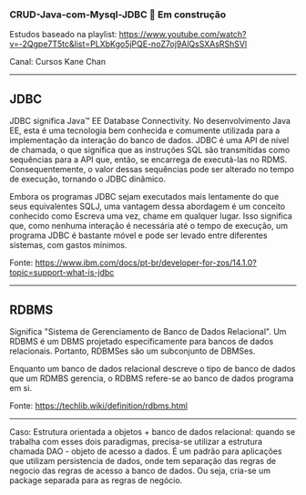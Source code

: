 ### CRUD-Java-com-Mysql-JDBC 🚧 Em construção
 
Estudos baseado na playlist: https://www.youtube.com/watch?v=-2Qgpe7T5tc&list=PLXbKgo5jPQE-noZ7oj9AlQsSXAsRShSVl

Canal: 
Cursos Kane Chan
______________________
## JDBC

JDBC significa Java™ EE Database Connectivity. No desenvolvimento Java EE, esta é uma tecnologia bem conhecida e comumente utilizada para a implementação da interação do banco de dados. JDBC é uma API de nível de chamada, o que significa que as instruções SQL são transmitidas como sequências para a API que, então, se encarrega de executá-las no RDMS. Consequentemente, o valor dessas sequências pode ser alterado no tempo de execução, tornando o JDBC dinâmico.

Embora os programas JDBC sejam executados mais lentamente do que seus equivalentes SQLJ, uma vantagem dessa abordagem é um conceito conhecido como Escreva uma vez, chame em qualquer lugar. Isso significa que, como nenhuma interação é necessária até o tempo de execução, um programa JDBC é bastante móvel e pode ser levado entre diferentes sistemas, com gastos mínimos.

Fonte: https://www.ibm.com/docs/pt-br/developer-for-zos/14.1.0?topic=support-what-is-jdbc
_______________________________
## RDBMS

Significa "Sistema de Gerenciamento de Banco de Dados Relacional". Um RDBMS é um DBMS projetado especificamente para bancos de dados relacionais. Portanto, RDBMSes são um subconjunto de DBMSes.

Enquanto um banco de dados relacional descreve o tipo de banco de dados que um RDMBS gerencia, o RDBMS refere-se ao banco de dados programa em si.

Fonte: https://techlib.wiki/definition/rdbms.html

____________________________________________________

Caso: Estrutura orientada a objetos + banco de dados relacional: quando se trabalha com esses dois paradigmas, precisa-se utilizar a estrutura chamada DAO - objeto de acesso a dados.
É um padrão para aplicações que utilizam persistencia de dados, onde tem separação das regras de negocio das regras de acesso a banco de dados. Ou seja, cria-se um package separada para as regras de negócio.
